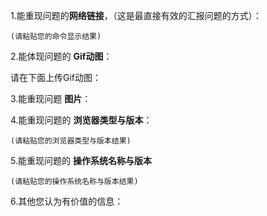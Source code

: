 <!--
如果您是是需要汇报一个dao-style的问题，请确定以下这些重要的事项：
1.您汇报的话题在现有的issue列表中，没有重复相同的issue，包括open以及closed的issue列表。
您可以通过在issue列表中搜索相应的关键字来查找。如果找到了现有的相关issue，请在该issue下添加您的评论。

如果您怀疑自己提交的issue是一个bug，请对：1.自己的场景  2.bug的具体情况  3.bug的重现流程 进行详细的描述。

非常重要！请在Issue的标题中，添加尽可能精简详细的内容。
比如：线上环境/dropdown/chrome/显示区域有很多内容不对称blablabla

-->

1.能重现问题的**网络链接**，（这是最直接有效的汇报问题的方式）：

```
(请粘贴您的命令显示结果)
```

2.能体现问题的 **Gif动图**：

请在下面上传Gif动图：


3.能重现问题 **图片**：


4.能重现问题的 **浏览器类型与版本**：

```
(请粘贴您的浏览器类型与版本结果)
```


5.能重现问题的 **操作系统名称与版本**

```
(请粘贴您的操作系统名称与版本结果)
```


6.其他您认为有价值的信息：



